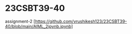 # 23CSBT39-40
assignment-2
[https://github.com/vrushikesh123/23CSBT39-40/blob/main/AIML_2ipynb.ipynb]
